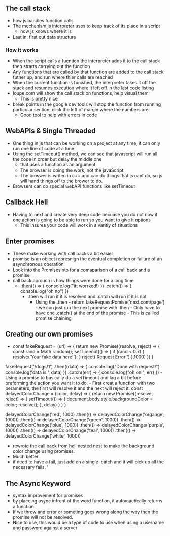 ## The call stack 
 - how js handles function calls 
 - The mechanism js interpreter uses to keep track of its place in a script 
   -  how js knows where it is 
 - Last in, first out data structure 
### How it works 
  - When the script calls a fucntion the interpreter adds it to the call stack then strarts carrying out the function 
  - Any functions that are called by that function are added to the call stack futher up, and run where thier calls are reached 
  - When the current function is funished, the interpreter takes it off the stack and resumes execution where it left off in the last code listing 
  - loupe.com will show the call stack on functions, help visual them
    - This is pretty nice 
  - break points in the google dev tools will stop the function from running particular section, click the left of margin where the numbers are 
    - Good tool to help with errors in code 
## WebAPIs & Single Threaded 
- One thing in js that can be working on a project at any time, it can only run one line of code at a time. 
- Using the setTimeout() method, we can see that javascript will run all the code in order but delay the middle one 
  - that uses a function as an argument
  - The browser is doing the work, not the javaScript
  - The broswer is writen in c++ and can do things that js cant do, so js will hand things off to the brower to do. 
- Browsers can do special webAPI functions like setTimeout 
## Callback Hell 
- Having to next and create very deep code becuase you do not now if one action is going to be able to run so you want to give it options
  - This insures your code will work in a varitiy of situations 
## Enter promises
- These make working with call backs a bit easier 
- promise is an object represnign the eventual completion or failure of an asynchronous operation 
- Look into the Promisesinto for a comaparison of a call back and a promise 
- call back aprouch is how things were done for a long time 
  - .then(() => {
        console.log("itt worrked!)
        })
    .catch(() => {
        console.log("oh no")
    })
    - .then will run if it is resolved and .catch will run if it is not 
      - Using the .then 
                - return fakeRequestPomise('next.com/page')
                  - we can just run the next promise with .then 
                    - Only have to have one .catch() at the end of the promise 
                      - This is callled promise chaining 
## Creating our own promises 
-   const fakeRequest = (url) => {
   return new Promise((resolve, reject) => {
       const rand = Math.random(); 
        setTimeout(() => {
            if (rand < 0.7) {
            resolve('Your fake data here!'); 
            }
            reject('Request Error!')
        },1000)
    })
}

fakeRequest('/dogs/1')
    .then((data) => {
        console.log("Done with request!")
        console.log('data is:', data) 
    })
    .catch((err) => {
        console.log("oh on!", err)
    })
    - Using a promise to basically do a setTimeout and lag a bit before preforming the action you want it to do. 
    - First creat a function with two perameters, the first will resolve it and the next will reject it. 
  const delayedColorChange = (color, delay) => {
    return new Promise((resolve, reject) => {
        setTimeout(() => {
            document.body.style.backgroundColor = color; 
            resolve(); 
        }, delay)
    } )
}

delayedColorChange('red', 1000)
    .then(() => delayedColorChange('organge', 1000))
    .then(() => delayedColorChange('green', 1000))
    .then(() => delayedColorChange('blue', 1000))
    .then(() => delayedColorChange('purple', 1000))
    .then(() => delayedColorChange('teal', 1000))
    .then(() => delayedColorChange('white', 1000))

  - rewrote the call back from hell nested nest to make the background color change using promises.
  - Much better 
  - if need to have a fail, just add on a single .catch and it will pick up all the necessary fails. '
  ## The Async Keyword 
  - syntax improvement for promises
  - by placeing async infront of the word function, it automactically returns a function 
  - If we throw and error or someting goes wrong along the way then the promise will not be resolved. 
  - Nice to use, this would be a type of code to use when using a username and password against a server 